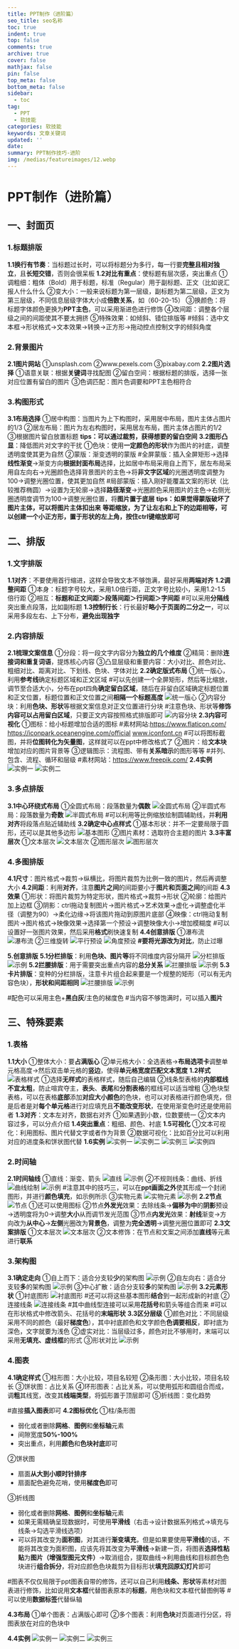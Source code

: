 ```yaml
---
title: PPT制作（进阶篇）
seo_title: seo名称
toc: true
indent: true
top: false
comments: true
archive: true
cover: false
mathjax: false
pin: false
top_meta: false
bottom_meta: false
sidebar:
  - toc
tag:
  - PPT
  - 软技能
categories: 软技能
keywords: 文章关键词
updated: ''
date:
summary: PPT制作技巧-进阶
img: /medias/featureimages/12.webp
---
```

# PPT制作（进阶篇）

## 一、封面页
### 1.标题排版
**1.1换行有节奏**：当标题过长时，可以将标题分为多行，每一行要**完整且相对独立**，且**长短交错**，否则会很呆板
**1.2对比有重点**：使标题有层次感，突出重点
①调粗细：粗体（Bold）用于标题，标准（Regular）用于副标题、正文（比如说汇报人什么什么 
②变大小：一般来说标题为第一层级，副标题为第二层级，正文为第三层级，不同信息层级字体大小成**倍数关系**，如（60-20-15）
③换颜色：将标题字体颜色更换为**PPT主色**，可以采用渐进色进行修饰
④改间距：调整各个层级之间的间距使其不要太拥挤
⑤特殊效果：如倾斜、错位排版等
#倾斜：选中文本框→形状格式→文本效果→转换→正方形→拖动控点控制文字的倾斜角度
### 2.背景图片
**2.1图片网站**
①unsplash.com
②www.pexels.com
③pixabay.com
**2.2图片选择**
①语意关联：根据**关键词**寻找配图
②留白空间：根据标题的排版，选择一张对应位置有留白的图片
③色调匹配：图片色调要和PPT主色相符合
### 3.构图形式
**3.1布局选择**
①居中构图：当图片为上下构图时，采用居中布局，图片主体占图片的1/3
②居左布局：图片为左右构图时，采用居左布局，图片主体占图片的1/2
③根据图片留白放置标题
**tips：可以通过裁剪，获得想要的留白空间**
**3.2图形凸显**：降低图片对文字的干扰
①色块：使用**一定颜色的形状**作为图片的衬底，调整透明度使其更为自然
②蒙版：渐变透明的蒙版
#全屏蒙版：插入全屏矩形→选择**线性渐变**→渐变方向**根据封面布局**选择，比如居中布局采用自上而下，居左布局采用自左向右→光圈颜色选择背景图片的主色→将**非文字区域**的光圈透明度调整为100→调整光圈位置，使其更加自然
#局部蒙版：插入刚好能覆盖文案的形状（比较推荐椭圆）→设置为无轮廓→选择**路径渐变**→光圈颜色采用图片的主色→右侧光圈透明度调节为100→调整光圈位置，将**图片置于底层**
**tips：如果觉得蒙版破坏了图片主体，可以将图片主体扣出来**
**等距缩放，为了让左右和上下的边距相等，可以创建一个小正方形，置于形状的左上角，按住ctrl键缩放即可**

## 二、排版
### 1.文字排版
**1.1对齐**：不要使用首行缩进，这样会导致文本不够饱满，最好采用**两端对齐**
**1.2调整间距**
①本身：标题字号较大，采用1.0倍行距，正文字号比较小，采用1.2-1.5倍行距
②相互：**标题和正文间距＞段落间距＞行间距＞字间距**
#可以采用**分隔线**突出重点段落，比如副标题
**1.3控制行长**：行长最好**略小于页面的二分之一**，可以采用多段左右、上下分布，**避免出现独字**

### 2.内容排版
**2.1梳理文案信息**
①分段：将一段文字内容分为**独立的几个维度**
②精简：删除**连接词和重复词语**，提炼核心内容
③凸显层级和重要内容：大小对比、颜色对比、粗细对比、距离对比、下划线、色块、字体对比
**2.2确定版式布局**
①统一版心，利用**参考线**确定标题区域和正文区域
#可以先创建一个全屏矩形，然后等比缩放，调节至合适大小，分布在ppt四角**确定留白区域**，随后在非留白区域确定标题位置和正文位置，标题位置和正文位置之间**相隔一个标题高度**
![统一版心](/image/ppt_1.png)
②内容分块：利用**色块、形状**等根据文案信息对正文位置进行分块
#注意色块、形状等**修饰内容可以占用留白区域**，只要正文内容按照格式排版即可
![内容分块](/image/ppt_2.png)
**2.3内容可视化**
①图标：给小标题增加合适的图标
#素材网站:https://www.flaticon.com/ https://iconpark.oceanengine.com/official www.iconfont.cn
#可以将图标截图，并将**位图转化为矢量图**，这样就可以在ppt中修改格式了
②图片：给**文本块**增加对应的图片背景等 
③逻辑图示：流程图、带有**关系暗示**的图形等等
#并列、包含、流程、循环和层级
#素材网站：https://www.freepik.com/
**2.4实例**
![实例一](/image/ppt_3.png)
![实例二](/image/ppt_4.png)

### 3.多点排版
**3.1中心环绕式布局**
①全圆式布局：段落数量为**偶数**
![全圆式布局](/image/ppt_5.png)
②半圆式布局：段落数量为**奇数**
![半圆式布局](/image/ppt_6.png)
#可以利用等比例缩放绘制圆辅助线，并**利用对齐**将段落点贴近辅助线
**3.2确定中心点样式**
①基本形状：并不一定要局限于圆形，还可以是其他多边形
![基本图形](/image/ppt_7.png)
②图片素材：选取符合主题的图片
**3.3丰富层次**
①文本层次
![文本层次](/image/ppt_9.png)
②图形层次
![图形层次](/image/ppt_8.png)

### 4.多图排版
**4.1尺寸**：图片格式→裁剪→纵横比，将图片裁剪为比例一致的图片，然后再调整大小
**4.2间距**：利用**对齐**，注意**图片之间**的间距要小于**图片和页面之间**的间距
**4.3效果**
①形状：将图片裁剪为特定形状，图片格式→裁剪→形状
②轮廓：给图片加上边框
③阴影：ctrl拖动复制图片→图片格式→艺术效果→虚化→调整虚化半径（调整为90）→柔化边缘→将该图片拖动到原图片底部
④映像：ctrl拖动复制图片→图片格式→映像效果→选择第一个预设→调整映像大小→增加模糊度
#可以设置好一张图片效果，然后采用**格式**刷快速复制
**4.4创意排版**
①瀑布流
![瀑布流](/image/ppt_10.png)
②三维旋转
![平行预设](/image/ppt_11.png)
![角度预设](/image/ppt_12.png)
**#要将光源改为对比**，防止过曝

**5.创意排版**
**5.1分栏排版**：利用**色块、图片等**将不同维度内容分隔开
![分栏排版](/image/ppt_34.png)
![示例](/image/ppt_35.png)
**5.2拦腰排版**：用于需要突出重点内容的**总分关系**
![拦腰排版](/image/ppt_36.png)
![示例](/image/ppt_37.png)
**5.3卡片排版**：变种的分栏排版，注意卡片组合起来要是一个规整的矩形（可以有无内容色块），**形状和间距相同**
![拦腰排版](/image/ppt_38.png)
![示例](/image/ppt_39.png)

#配色可以采用主色+**黑白灰**/主色的梯度色
#当内容不够饱满时，可以插入**图片**
## 三、特殊要素

### 1.表格
**1.1大小**
①整体大小：要**占满版心**
②单元格大小：全选表格→**布局选项卡**调整单元格高度→然后双击单元格的**竖边**，使得**单元格宽度匹配文本宽度**
**1.2样式**
![表格样式](/image/ppt_13.png)
①选择**无样式**的表格样式，随后自己编辑
②线条型表格的**内部框线不宜太粗**，防止喧宾夺主，**表头**、**表尾**和**分割表格**的框线可以适当增粗
③色块型表格，可以在表格**底部**添加**对应大小颜色**的色块，也可以对表格进行颜色填充，但是后者是对**每个单元格**进行对应填充且**不能改变形状**，在使用渐变色时还是使用前者
**1.3对齐**：文本左对齐，数据右对齐
①如果遇到小数，位数要统一
②文本内容过多，可以分点介绍
**1.4突出重点**：粗细、颜色、衬底
**1.5可视化**
①文本可视化：利用图标、图片代替文字或者作为背景
②数据可视化：比如百分比可以利用对应的进度条和饼状图代替
**1.6实例**
![实例一](/image/ppt_14.png)
![实例二](/image/ppt_15.png)
![实例三](/image/ppt_16.png)
![实例四](/image/ppt_17.png)

### 2.时间轴
**2.1时间轴线**
①直线：渐变、箭头
![直线](/image/ppt_18.png)
![示例](/image/ppt_21.png)
②不规则线条：曲线、折线
![曲线绘制](/image/ppt_19.png)
![示例](/image/ppt_20.png)
#注意其中的技巧三，可以在**ppt画面之外**使其形成一个封闭图形，并进行**颜色填充**，如示例所示
③实物元素
![实物元素](/image/ppt_22.png)
![示例](/image/ppt_23.png)
**2.2节点**
![节点](/image/ppt_24.png)
①还可以使用图标
②节点**外发光**效果：去除线条→**偏移为中**的**阴影**预设→透明度将为0→调整**大小**从而调节发光范围
③节点**内发光**效果：**射线**渐变→方向改为**从中心**→**左侧**光圈改为**背景色**，调整为**完全透明**→调整光圈位置即可
**2.3文案排版**
①文本层次
![文本层次](/image/ppt_9.png)
②文本修饰：在节点和文案之间添加**直线**等元素进行**联系**

### 3.架构图
**3.1确定走向**
①自上而下：适合分支较**少**的架构图
![示例](/image/ppt_25.png)
②自左向右：适合分支较**多**的架构图
![示例](/image/ppt_26.png)
③中心扩散：适合分支较**多**的架构图
![示例](/image/ppt_27.png)
**3.2元素形状**
①衬底图形
![衬底图形](/image/ppt_28.png)
#还可以将这些基本图形**结合**到一起形成新的衬底
②连接线条
![连接线条](/image/ppt_29.png)
#其中曲线型连接可以采用**花括号**和箭头等组合而来
#可以在形状格式中修改箭头、花括号的**末端形状**
**3.3区分层级**
①颜色对比：不同层级采用不同的颜色（最好**梯度色**），其中衬底颜色和文字颜色**色调要相反**，即衬底为深色，文字就要为浅色
②虚实对比：当层级过多，颜色对比不够用时，末端可以采用**无填充、虚线框**的形式
③形状对比
![示例](/image/ppt_30.png)

### 4.图表
**4.1确定样式**
①柱形图：大小比较，项目名较短
②条形图：大小比较，项目名较长
③饼状图：占比关系
④环形图表：占比关系，可以使用弧形和圆组合而成，调**粗**其线宽，改变其**线端类型**，将弧形置于顶层即可
⑤折线图：变化趋势

#直接**插入图表**即可
**4.2图标优化**
①柱/条形图
- 弱化或者删除**网格**、**图例**和**坐标轴**元素
- 间隙宽度**50%-100%**
- 突出重点，利用**颜色**和**色块衬底**即可

②饼状图
- 扇面**从大到小顺时针排序**
- 扇面配色避免花哨，使用**梯度色**即可

③折线图
- 弱化或者删除**网格**、**图例**和**坐标轴**元素
- 如果无需精确呈现数据时，可使用**平滑线**（右击→设计数据系列格式→填充与线条→勾选平滑线选项）
- 可以将其改变为**面积图**，对其进行**渐变填充**，但是如果要使用**平滑线**的话，不能将其改变为面积图，应该先将其改变为**平滑线**→新建一页，将图表**选择性粘贴**为**图片（增强型图元文件）**→取消组合，提取曲线→利用曲线和目标颜色色块进行**组合拆分**，将对应颜色色块裁剪为目标形状**填充回原幻灯片**即可

#图表不仅仅局限于ppt图表自带的修饰，还可以自己利用**线条、形状**等素材对图表进行修饰，比如说用**文本框**代替图表原本的**标题**，用色块和文本框代替图例等
#可以使用**数据标签**代替纵轴


**4.3布局**
①单个图表：占满版心即可
②多个图表：利用**色块**对页面进行分区，将图表放在对应的色块中

**4.4实例**
![实例一](/image/ppt_31.png)
![实例二](/image/ppt_32.png)
![实例三](/image/ppt_33.png)